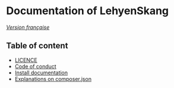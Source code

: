 # Documentation of LehyenSkang

_[Version française](../fr/LISEZMOI.md)_

## Table of content

 - [LICENCE](../../LICENCE)
 - [Code of conduct](../../CODE_OF_CONDUCT.md)
 - [Install documentation](./install.md)
 - [Explanations on composer.json](./composer-file-explanations.md)